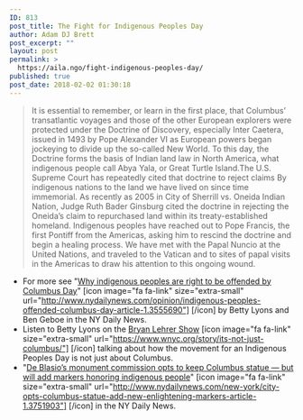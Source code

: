 ```yaml
---
ID: 813
post_title: The Fight for Indigenous Peoples Day
author: Adam DJ Brett
post_excerpt: ""
layout: post
permalink: >
  https://aila.ngo/fight-indigenous-peoples-day/
published: true
post_date: 2018-02-02 01:30:18
---
```


> It is essential to remember, or learn in the first place, that Columbus’ transatlantic voyages and those of the other European explorers were protected under the Doctrine of Discovery, especially Inter Caetera, issued in 1493 by Pope Alexander VI as European powers began jockeying to divide up the so-called New World. To this day, the Doctrine forms the basis of Indian land law in North America, what indigenous people call Abya Yala, or Great Turtle Island.The U.S. Supreme Court has repeatedly cited that doctrine to reject claims By indigenous nations to the land we have lived on since time immemorial. As recently as 2005 in City of Sherrill vs. Oneida Indian Nation, Judge Ruth Bader Ginsburg cited the doctrine in rejecting the Oneida’s claim to repurchased land within its treaty-established homeland. Indigenous peoples have reached out to Pope Francis, the first Pontiff from the Americas, asking him to rescind the doctrine and begin a healing process. We have met with the Papal Nuncio at the United Nations, and traveled to the Vatican and to sites of papal visits in the Americas to draw his attention to this ongoing wound.

*   For more see "[Why indigenous peoples are right to be offended by Columbus Day](http://www.nydailynews.com/opinion/indigenous-peoples-offended-columbus-day-article-1.3555690)" [icon image="fa fa-link" size="extra-small" url="http://www.nydailynews.com/opinion/indigenous-peoples-offended-columbus-day-article-1.3555690"] [/icon] by Betty Lyons and Ben Geboe in the NY Daily News.
*   Listen to Betty Lyons on the [Bryan Lehrer Show](https://www.wnyc.org/story/its-not-just-columbus/) [icon image="fa fa-link" size="extra-small" url="https://www.wnyc.org/story/its-not-just-columbus/"] [/icon] talking about how the movement for an Indigenous Peoples Day is not just about Columbus.
*   "[De Blasio’s monument commission opts to keep Columbus statue — but will add markers honoring indigenous people](http://www.nydailynews.com/new-york/city-opts-columbus-statue-add-new-enlightening-markers-article-1.3751903)" [icon image="fa fa-link" size="extra-small" url="http://www.nydailynews.com/new-york/city-opts-columbus-statue-add-new-enlightening-markers-article-1.3751903"] [/icon] in the NY Daily News.
